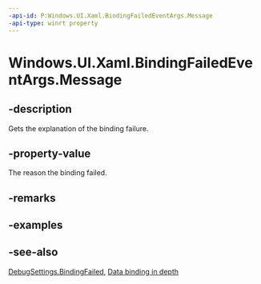 ```yaml
---
-api-id: P:Windows.UI.Xaml.BindingFailedEventArgs.Message
-api-type: winrt property
---
```


<!-- Property syntax
public string Message { get; }
-->

# Windows.UI.Xaml.BindingFailedEventArgs.Message

## -description
Gets the explanation of the binding failure.



## -property-value
The reason the binding failed.

## -remarks

## -examples

## -see-also
[DebugSettings.BindingFailed](debugsettings_bindingfailed.md), [Data binding in depth](/windows/uwp/data-binding/data-binding-in-depth)
